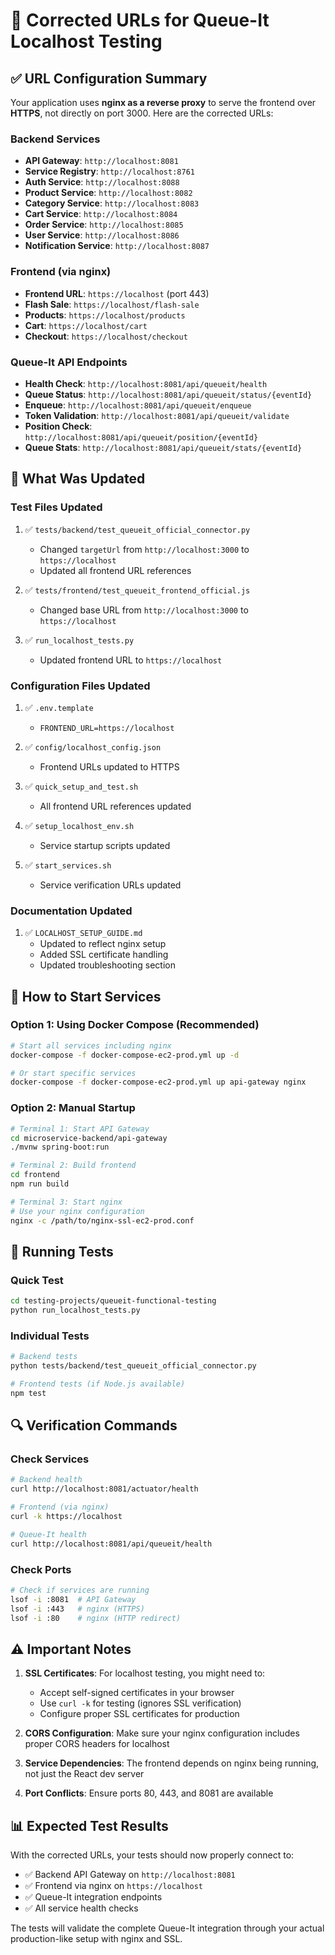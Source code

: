 # 🔧 Corrected URLs for Queue-It Localhost Testing

## ✅ **URL Configuration Summary**

Your application uses **nginx as a reverse proxy** to serve the frontend over **HTTPS**, not directly on port 3000. Here are the corrected URLs:

### **Backend Services**
- **API Gateway**: `http://localhost:8081`
- **Service Registry**: `http://localhost:8761`
- **Auth Service**: `http://localhost:8088`
- **Product Service**: `http://localhost:8082`
- **Category Service**: `http://localhost:8083`
- **Cart Service**: `http://localhost:8084`
- **Order Service**: `http://localhost:8085`
- **User Service**: `http://localhost:8086`
- **Notification Service**: `http://localhost:8087`

### **Frontend (via nginx)**
- **Frontend URL**: `https://localhost` (port 443)
- **Flash Sale**: `https://localhost/flash-sale`
- **Products**: `https://localhost/products`
- **Cart**: `https://localhost/cart`
- **Checkout**: `https://localhost/checkout`

### **Queue-It API Endpoints**
- **Health Check**: `http://localhost:8081/api/queueit/health`
- **Queue Status**: `http://localhost:8081/api/queueit/status/{eventId}`
- **Enqueue**: `http://localhost:8081/api/queueit/enqueue`
- **Token Validation**: `http://localhost:8081/api/queueit/validate`
- **Position Check**: `http://localhost:8081/api/queueit/position/{eventId}`
- **Queue Stats**: `http://localhost:8081/api/queueit/stats/{eventId}`

## 🔄 **What Was Updated**

### **Test Files Updated**
1. ✅ `tests/backend/test_queueit_official_connector.py`
   - Changed `targetUrl` from `http://localhost:3000` to `https://localhost`
   - Updated all frontend URL references

2. ✅ `tests/frontend/test_queueit_frontend_official.js`
   - Changed base URL from `http://localhost:3000` to `https://localhost`

3. ✅ `run_localhost_tests.py`
   - Updated frontend URL to `https://localhost`

### **Configuration Files Updated**
1. ✅ `.env.template`
   - `FRONTEND_URL=https://localhost`

2. ✅ `config/localhost_config.json`
   - Frontend URLs updated to HTTPS

3. ✅ `quick_setup_and_test.sh`
   - All frontend URL references updated

4. ✅ `setup_localhost_env.sh`
   - Service startup scripts updated

5. ✅ `start_services.sh`
   - Service verification URLs updated

### **Documentation Updated**
1. ✅ `LOCALHOST_SETUP_GUIDE.md`
   - Updated to reflect nginx setup
   - Added SSL certificate handling
   - Updated troubleshooting section

## 🚀 **How to Start Services**

### **Option 1: Using Docker Compose (Recommended)**
```bash
# Start all services including nginx
docker-compose -f docker-compose-ec2-prod.yml up -d

# Or start specific services
docker-compose -f docker-compose-ec2-prod.yml up api-gateway nginx
```

### **Option 2: Manual Startup**
```bash
# Terminal 1: Start API Gateway
cd microservice-backend/api-gateway
./mvnw spring-boot:run

# Terminal 2: Build frontend
cd frontend
npm run build

# Terminal 3: Start nginx
# Use your nginx configuration
nginx -c /path/to/nginx-ssl-ec2-prod.conf
```

## 🧪 **Running Tests**

### **Quick Test**
```bash
cd testing-projects/queueit-functional-testing
python run_localhost_tests.py
```

### **Individual Tests**
```bash
# Backend tests
python tests/backend/test_queueit_official_connector.py

# Frontend tests (if Node.js available)
npm test
```

## 🔍 **Verification Commands**

### **Check Services**
```bash
# Backend health
curl http://localhost:8081/actuator/health

# Frontend (via nginx)
curl -k https://localhost

# Queue-It health
curl http://localhost:8081/api/queueit/health
```

### **Check Ports**
```bash
# Check if services are running
lsof -i :8081  # API Gateway
lsof -i :443   # nginx (HTTPS)
lsof -i :80    # nginx (HTTP redirect)
```

## ⚠️ **Important Notes**

1. **SSL Certificates**: For localhost testing, you might need to:
   - Accept self-signed certificates in your browser
   - Use `curl -k` for testing (ignores SSL verification)
   - Configure proper SSL certificates for production

2. **CORS Configuration**: Make sure your nginx configuration includes proper CORS headers for localhost

3. **Service Dependencies**: The frontend depends on nginx being running, not just the React dev server

4. **Port Conflicts**: Ensure ports 80, 443, and 8081 are available

## 📊 **Expected Test Results**

With the corrected URLs, your tests should now properly connect to:
- ✅ Backend API Gateway on `http://localhost:8081`
- ✅ Frontend via nginx on `https://localhost`
- ✅ Queue-It integration endpoints
- ✅ All service health checks

The tests will validate the complete Queue-It integration through your actual production-like setup with nginx and SSL. 